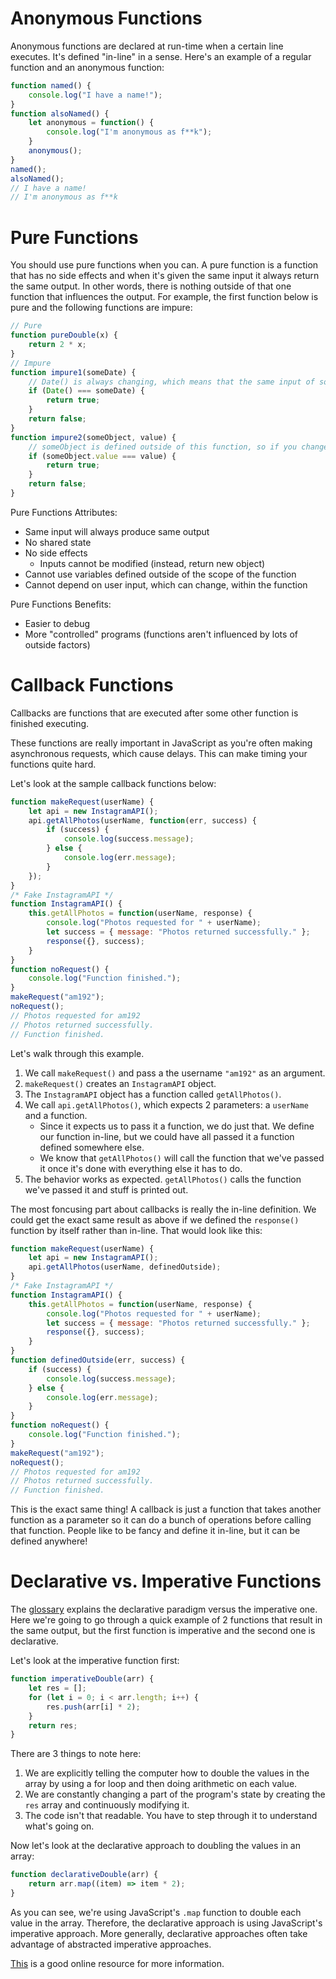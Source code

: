 # Anonymous Functions
Anonymous functions are declared at run-time when a certain line executes. It's defined "in-line" in a sense. Here's an example of a regular function and an anonymous function:
```js
function named() {
    console.log("I have a name!");
}
function alsoNamed() {
    let anonymous = function() {
        console.log("I'm anonymous as f**k");
    }
    anonymous();
}
named();
alsoNamed();
// I have a name!
// I'm anonymous as f**k
```

# Pure Functions

You should use pure functions when you can. A pure function is a function that has no side effects and when it's given the same input it always return the same output. In other words, there is nothing outside of that one function that influences the output. For example, the first function below is pure and the following functions are impure:
```js
// Pure
function pureDouble(x) {
    return 2 * x; 
}
// Impure
function impure1(someDate) {
    // Date() is always changing, which means that the same input of someDate will produce different outputs, so not pure
    if (Date() === someDate) {
        return true;
    }
    return false;
}
function impure2(someObject, value) {
    // someObject is defined outside of this function, so if you change its value outside of this function, then the output will change. That violates our definition of a pure function.
    if (someObject.value === value) {
        return true;
    }
    return false;
}
```
Pure Functions Attributes:
* Same input will always produce same output
* No shared state
* No side effects
    - Inputs cannot be modified (instead, return new object)
* Cannot use variables defined outside of the scope of the function
* Cannot depend on user input, which can change, within the function

Pure Functions Benefits:
* Easier to debug
* More "controlled" programs (functions aren't influenced by lots of outside factors)

# Callback Functions

Callbacks are functions that are executed after some other function is finished executing. 

These functions are really important in JavaScript as you're often making asynchronous requests, which cause delays. This can make timing your functions quite hard. 

Let's look at the sample callback functions below:
```js
function makeRequest(userName) {
    let api = new InstagramAPI();
    api.getAllPhotos(userName, function(err, success) {
        if (success) {
            console.log(success.message);
        } else {
            console.log(err.message);
        }
    });
}
/* Fake InstagramAPI */
function InstagramAPI() {
    this.getAllPhotos = function(userName, response) {
        console.log("Photos requested for " + userName);
        let success = { message: "Photos returned successfully." };
        response({}, success);
    }
}
function noRequest() {
    console.log("Function finished.");
}
makeRequest("am192");
noRequest();
// Photos requested for am192
// Photos returned successfully.
// Function finished.
```
Let's walk through this example. 
1. We call `makeRequest()` and pass a the username `"am192"` as an argument. 
2. `makeRequest()` creates an `InstagramAPI` object. 
3. The `InstagramAPI` object has a function called `getAllPhotos()`.
4. We call `api.getAllPhotos()`, which expects 2 parameters: a `userName` and a function.
    - Since it expects us to pass it a function, we do just that. We define our function in-line, but we could have all passed it a function defined somewhere else. 
    - We know that `getAllPhotos()` will call the function that we've passed it once it's done with everything else it has to do.
5. The behavior works as expected. `getAllPhotos()` calls the function we've passed it and stuff is printed out.

The most foncusing part about callbacks is really the in-line definition. We could get the exact same result as above if we defined the `response()` function by itself rather than in-line. That would look like this:
```js
function makeRequest(userName) {
    let api = new InstagramAPI();
    api.getAllPhotos(userName, definedOutside);
}
/* Fake InstagramAPI */
function InstagramAPI() {
    this.getAllPhotos = function(userName, response) {
        console.log("Photos requested for " + userName);
        let success = { message: "Photos returned successfully." };
        response({}, success);
    }
}
function definedOutside(err, success) {
    if (success) {
        console.log(success.message);
    } else {
        console.log(err.message);
    }
}
function noRequest() {
    console.log("Function finished.");
}
makeRequest("am192");
noRequest();
// Photos requested for am192
// Photos returned successfully.
// Function finished.
```
This is the exact same thing! A callback is just a function that takes another function as a parameter so it can do a bunch of operations before calling that function. People like to be fancy and define it in-line, but it can be defined anywhere!


# Declarative vs. Imperative Functions
The [glossary](../glossary/Glossary.md#Declarative-Programming) explains the declarative paradigm versus the imperative one. Here we're going to go through a quick example of 2 functions that result in the same output, but the first function is imperative and the second one is declarative.

Let's look at the imperative function first:
```js
function imperativeDouble(arr) {
    let res = [];
    for (let i = 0; i < arr.length; i++) {
        res.push(arr[i] * 2);
    }
    return res;
}
```
There are 3 things to note here:
1. We are explicitly telling the computer how to double the values in the array by using a for loop and then doing arithmetic on each value. 
2. We are constantly changing a part of the program's state by creating the `res` array and continuously modifying it. 
3. The code isn't that readable. You have to step through it to understand what's going on.

Now let's look at the declarative approach to doubling the values in an array:
```js
function declarativeDouble(arr) {
    return arr.map((item) => item * 2);
}
```
As you can see, we're using JavaScript's `.map` function to double each value in the array. Therefore, the declarative approach is using JavaScript's imperative approach. More generally, declarative approaches often take advantage of abstracted imperative approaches.

[This](https://tylermcginnis.com/imperative-vs-declarative-programming/) is a good online resource for more information.
